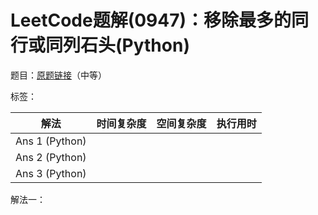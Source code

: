 # LeetCode题解(0947)：移除最多的同行或同列石头(Python)

题目：[原题链接](https://leetcode-cn.com/problems/most-stones-removed-with-same-row-or-column/)（中等）

标签：

| 解法           | 时间复杂度 | 空间复杂度 | 执行用时 |
| -------------- | ---------- | ---------- | -------- |
| Ans 1 (Python) |            |            |          |
| Ans 2 (Python) |            |            |          |
| Ans 3 (Python) |            |            |          |

解法一：

